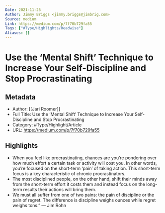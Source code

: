 ```yaml
---
Date: 2021-11-25
Author: Jimmy Briggs <jimmy.briggs@jimbrig.com>
Source: medium
Link: https://medium.com/p/7f70b729fa55
Tags: ["#Type/Highlights/Readwise"]
Aliases: []
---
```

# Use the ‘Mental Shift’ Technique to Increase Your Self-Discipline and Stop Procrastinating

## Metadata
- Author: [[Jari Roomer]]
- Full Title: Use the ‘Mental Shift’ Technique to Increase Your Self-Discipline and Stop Procrastinating
- Category: #Type/Highlight/Article
- URL: https://medium.com/p/7f70b729fa55

## Highlights
- When you feel like procrastinating, chances are you’re pondering over how much effort a certain task or activity will cost you. In other words, you’re focused on the short-term ‘pain’ of taking action. This short-term focus is a key characteristic of chronic procrastinators.
- The most disciplined people, on the other hand, shift their minds away from the short-term effort it costs them and instead focus on the long-term results their actions will bring them.
- We must all suffer from one of two pains: the pain of discipline or the pain of regret. The difference is discipline weighs ounces while regret weighs tons.” — Jim Rohn
